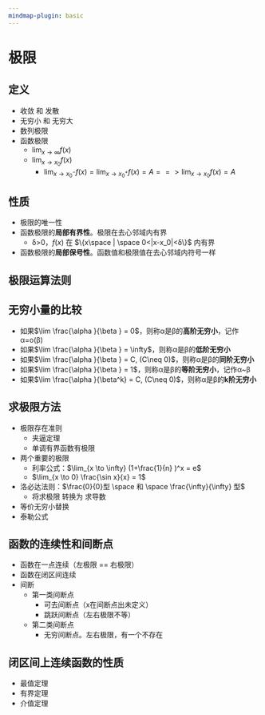```yaml
---
mindmap-plugin: basic
---
```


# 极限

## 定义
- 收敛 和 发散
- 无穷小 和 无穷大
- 数列极限
- 函数极限
    - $\lim_{x \to \infty} f(x)$
    - $\lim_{x \to x_0} f(x)$
        - $\lim_{x \to x_0^-} f(x) = \lim_{x \to x_0^+} f(x) = A  ==> \lim_{x \to x_0} f(x) = A$

## 性质
- 极限的唯一性
- 函数极限的**局部有界性**。极限在去心邻域内有界
    - δ>0，$f(x)$ 在 $\{x\space  | \space 0<|x-x_0|<δ\}$ 内有界
- 函数极限的**局部保号性**。函数值和极限值在去心邻域内符号一样

## 极限运算法则

## 无穷小量的比较
- 如果$\lim  \frac{\alpha }{\beta } = 0$，则称α是β的**高阶无穷小**，记作α=o(β)
- 如果$\lim  \frac{\alpha }{\beta } = \infty$，则称α是β的**低阶无穷小**
- 如果$\lim  \frac{\alpha }{\beta } = C, (C\neq  0)$，则称α是β的**同阶无穷小**
- 如果$\lim \frac{\alpha }{\beta } = 1$，则称α是β的**等阶无穷小**，记作α~β
- 如果$\lim \frac{\alpha }{\beta^k} = C, (C\neq 0)$，则称α是β的**k阶无穷小**

## 求极限方法
- 极限存在准则
    - 夹逼定理
    - 单调有界函数有极限
- 两个重要的极限
    - 利率公式：$\lim_{x \to \infty} (1+\frac{1}{n}  )^x = e$
    - $\lim_{x \to 0} \frac{\sin x}{x} = 1$
- 洛必达法则：$\frac{0}{0}型 \space 和 \space \frac{\infty}{\infty} 型$
    - 将求极限 转换为 求导数
- 等价无穷小替换
- 泰勒公式

## 函数的连续性和间断点
- 函数在一点连续（左极限 == 右极限）
- 函数在闭区间连续
- 间断
    - 第一类间断点
        - 可去间断点（x在间断点出未定义）
        - 跳跃间断点（左右极限不等）
    - 第二类间断点
        - 无穷间断点。左右极限，有一个不存在

## 闭区间上连续函数的性质
- 最值定理
- 有界定理
- 介值定理